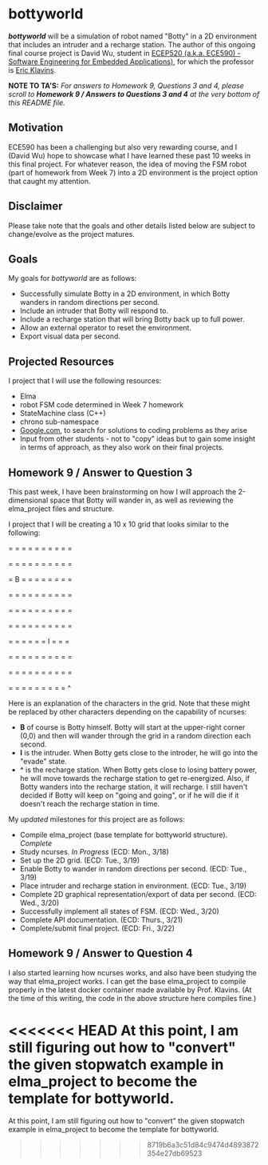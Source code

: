 # bottyworld
**_bottyworld_** will be a simulation of robot named "Botty" in a 2D environment that includes an intruder and a recharge station. The author of this ongoing final course project is David Wu, student in [ECEP520 (a.k.a. ECE590) - Software Engineering for Embedded Applications)](https://github.com/klavins/ECEP520), for which the professor is [Eric Klavins](https://github.com/klavins/).

**NOTE TO TA'S:**  _For answers to Homework 9, Questions 3 and 4, please scroll to **Homework 9 / Answers to Questions 3 and 4** at the very bottom of this README file._

## Motivation
ECE590 has been a challenging but also very rewarding course, and I (David Wu) hope to showcase what I have learned these past 10 weeks in this final project.  For whatever reason, the idea of moving the FSM robot (part of homework from Week 7) into a 2D environment is the project option that caught my attention.

## Disclaimer
Please take note that the goals and other details listed below are subject to change/evolve as the project matures.

## Goals
My goals for _bottyworld_ are as follows:
* Successfully simulate Botty in a 2D environment, in which Botty wanders in random directions per second.
* Include an intruder that Botty will respond to.
* Include a recharge station that will bring Botty back up to full power.
* Allow an external operator to reset the environment.
* Export visual data per second.

## Projected Resources
I project that I will use the following resources:
* Elma
* robot FSM code determined in Week 7 homework
* StateMachine class (C++)
* chrono sub-namespace
* [Google.com](http://google.com), to search for solutions to coding problems as they arise
* Input from other students - not to "copy" ideas but to gain some insight in terms of approach, as they also work on their final projects.

## Homework 9 / Answer to Question 3
This past week, I have been brainstorming on how I will approach the 2-dimensional space that Botty will wander in, as well as reviewing the elma_project files and structure.

I project that I will be creating a 10 x 10 grid that looks similar to the following:

=  =  =  =  =  =  =  =  =  =

=  =  =  =  =  =  =  =  =  =

=  B  =  =  =  =  =  =  =  =

=  =  =  =  =  =  =  =  =  =

=  =  =  =  =  =  =  =  =  =

=  =  =  =  =  =  =  =  =  =

=  =  =  =  =  =  I  =  =  =

=  =  =  =  =  =  =  =  =  =

=  =  =  =  =  =  =  =  =  =

=  =  =  =  =  =  =  =  =  ^

Here is an explanation of the characters in the grid.  Note that these might be replaced by other characters depending on the capability of ncurses:
* **B** of course is Botty himself.  Botty will start at the upper-right corner (0,0) and then will wander through the grid in a random direction each second.
* **I** is the intruder.  When Botty gets close to the introder, he will go into the "evade" state.
* **^** is the recharge station.  When Botty gets close to losing battery power, he will move towards the recharge station to get re-energized.  Also, if Botty wanders into the recharge station, it will recharge.  I still haven't decided if Botty will keep on "going and going", or if he will die if it doesn't reach the recharge station in time.

My _updated_ milestones for this project are as follows:
* Compile elma_project (base template for bottyworld structure).  _Complete_
* Study ncurses. _In Progress_ (ECD: Mon., 3/18)
* Set up the 2D grid. (ECD: Tue., 3/19)
* Enable Botty to wander in random directions per second. (ECD: Tue., 3/19)
* Place intruder and recharge station in environment. (ECD: Tue., 3/19)
* Complete 2D graphical representation/export of data per second.  (ECD: Wed., 3/20)
* Successfully implement all states of FSM. (ECD: Wed., 3/20)
* Complete API documentation.  (ECD: Thurs., 3/21)
* Complete/submit final project. (ECD: Fri., 3/22)

## Homework 9 / Answer to Question 4
I also started learning how ncurses works, and also have been studying the way that elma_project works.  I can get the base elma_project to compile properly in the latest docker container made available by Prof. Klavins.  (At the time of this writing, the code in the above structure here compiles fine.)

<<<<<<< HEAD
At this point, I am still figuring out how to "convert" the given stopwatch example in elma_project to become the template for bottyworld.
=======
At this point, I am still figuring out how to "convert" the given stopwatch example in elma_project to become the template for bottyworld.
>>>>>>> 8719b6a3c51d84c9474d4893872354e27db69523
